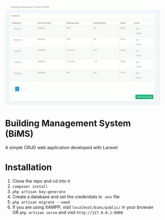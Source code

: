 ![](bims-screens.gif)

# Building Management System (BiMS)
A simple CRUD web application developed with Laravel

# Installation
1. Clone the repo and cd into it
2. ```composer install```
3. ```php artisan key:generate```
4. Create a database and set the credentials in ```.env``` file
5. ```php artisan migrate --seed```
6. If you are using XAMPP, visit ```localhost/bims/public/``` in your browser OR ```php artisan serve``` and visit ```http://127.0.0.1:8000```
